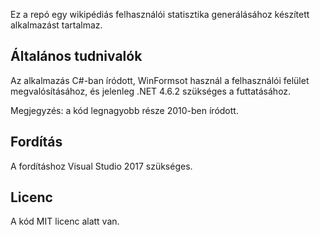Ez a repó egy wikipédiás felhasználói statisztika generálásához készített alkalmazást tartalmaz.

## Általános tudnivalók
Az alkalmazás C#-ban íródott, WinFormsot használ a felhasználói felület megvalósításához, és jelenleg .NET 4.6.2 szükséges a futtatásához.

Megjegyzés: a kód legnagyobb része 2010-ben íródott.

## Fordítás
A fordításhoz Visual Studio 2017 szükséges.

## Licenc
A kód MIT licenc alatt van.